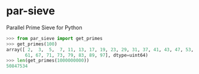 # par-sieve
Parallel Prime Sieve for Python

```py
>>> from par_sieve import get_primes
>>> get_primes(100)
array([ 2,  3,  5,  7, 11, 13, 17, 19, 23, 29, 31, 37, 41, 43, 47, 53, 59,
       61, 67, 71, 73, 79, 83, 89, 97], dtype=uint64)
>>> len(get_primes(1000000000))
50847534
```

